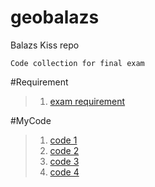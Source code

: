 # geobalazs
Balazs Kiss repo

```
Code collection for final exam
```
#Requirement
>1. [exam requirement](https://github.com/greenfox-academy/definitions/blob/master/requirement/final-hardware.md)

#MyCode
>1. [code 1](https://github.com/greenfox-academy/geobalazs)
>2. [code 2](https://github.com/greenfox-academy/geobalazs)
>3. [code 3](https://github.com/greenfox-academy/geobalazs)
>4. [code 4](https://github.com/greenfox-academy/geobalazs)
 